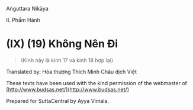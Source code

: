  

Aṅguttara Nikāya

II. Phẩm Hành

# (IX) (19) Không Nên Ði

> (Kinh này là kinh 17 và kinh 18 hợp lại)

Translated by: Hòa thượng Thích Minh Châu dịch Việt

These texts have been used with the kind permission of the webmaster of [http://www.budsas.net/](http://www.budsas.net/)

Prepared for SuttaCentral by Ayya Vimala.